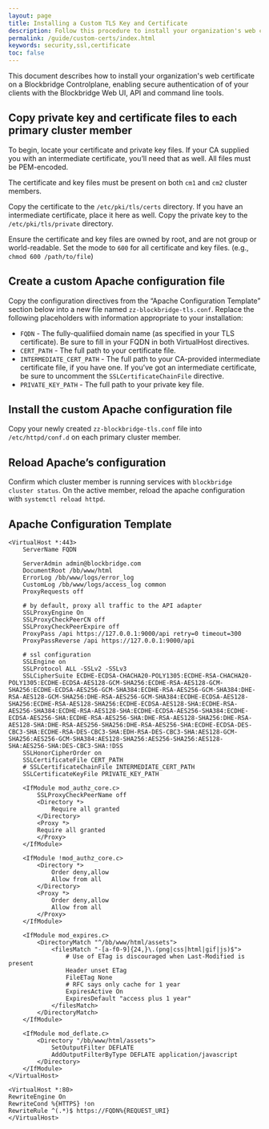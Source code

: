 ```yaml
---
layout: page
title: Installing a Custom TLS Key and Certificate
description: Follow this procedure to install your organization's web certificate in the Blockbridge Controlplane.
permalink: /guide/custom-certs/index.html
keywords: security,ssl,certificate
toc: false
---
```


This document describes how to install your organization's web certificate on a
Blockbridge Controlplane, enabling secure authentication of of your clients
with the Blockbridge Web UI, API and command line tools.

Copy private key and certificate files to each primary cluster member
---------------------------------------------------------------------

To begin, locate your certificate and private key files. If your CA supplied you
with an intermediate certificate, you’ll need that as well. All files must be
PEM-encoded.

The certificate and key files must be present on both `cm1` and `cm2` cluster
members.

Copy the certificate to the `/etc/pki/tls/certs` directory. If you have an
intermediate certificate, place it here as well. Copy the private key to the
`/etc/pki/tls/private` directory.

Ensure the certificate and key files are owned by root, and are not group or
world-readable. Set the mode to `600` for all certificate and key files.
(e.g., `chmod 600 /path/to/file`)

Create a custom Apache configuration file
-----------------------------------------

Copy the configuration directives from the “Apache Configuration Template”
section below into a new file named `zz-blockbridge-tls.conf`. Replace the
following placeholders with information appropriate to your installation:

* `FQDN` - The fully-qualifiied domain name (as specified in your TLS
  certificate). Be sure to fill in your FQDN in both VirtualHost directives.
* `CERT_PATH` - The full path to your certificate file.
* `INTERMEDIATE_CERT_PATH` - The full path to your CA-provided intermediate
  certificate file, if you have one. If you’ve got an intermediate certificate,
  be sure to uncomment the `SSLCertificateChainFile` directive.
* `PRIVATE_KEY_PATH` - The full path to your private key file.

Install the custom Apache configuration file
--------------------------------------------

Copy your newly created `zz-blockbridge-tls.conf` file into
`/etc/httpd/conf.d` on each primary cluster member.

Reload Apache’s configuration
-----------------------------

Confirm which cluster member is running services with `blockbridge cluster
status`. On the active member, reload the apache configuration with `systemctl
reload httpd`.

  
Apache Configuration Template
-----------------------------

```
<VirtualHost *:443>
    ServerName FQDN

    ServerAdmin admin@blockbridge.com
    DocumentRoot /bb/www/html
    ErrorLog /bb/www/logs/error_log
    CustomLog /bb/www/logs/access_log common
    ProxyRequests off

    # by default, proxy all traffic to the API adapter
    SSLProxyEngine On
    SSLProxyCheckPeerCN off
    SSLProxyCheckPeerExpire off
    ProxyPass /api https://127.0.0.1:9000/api retry=0 timeout=300
    ProxyPassReverse /api https://127.0.0.1:9000/api

    # ssl configuration
    SSLEngine on
    SSLProtocol ALL -SSLv2 -SSLv3
    SSLCipherSuite ECDHE-ECDSA-CHACHA20-POLY1305:ECDHE-RSA-CHACHA20-POLY1305:ECDHE-ECDSA-AES128-GCM-SHA256:ECDHE-RSA-AES128-GCM-SHA256:ECDHE-ECDSA-AES256-GCM-SHA384:ECDHE-RSA-AES256-GCM-SHA384:DHE-RSA-AES128-GCM-SHA256:DHE-RSA-AES256-GCM-SHA384:ECDHE-ECDSA-AES128-SHA256:ECDHE-RSA-AES128-SHA256:ECDHE-ECDSA-AES128-SHA:ECDHE-RSA-AES256-SHA384:ECDHE-RSA-AES128-SHA:ECDHE-ECDSA-AES256-SHA384:ECDHE-ECDSA-AES256-SHA:ECDHE-RSA-AES256-SHA:DHE-RSA-AES128-SHA256:DHE-RSA-AES128-SHA:DHE-RSA-AES256-SHA256:DHE-RSA-AES256-SHA:ECDHE-ECDSA-DES-CBC3-SHA:ECDHE-RSA-DES-CBC3-SHA:EDH-RSA-DES-CBC3-SHA:AES128-GCM-SHA256:AES256-GCM-SHA384:AES128-SHA256:AES256-SHA256:AES128-SHA:AES256-SHA:DES-CBC3-SHA:!DSS
    SSLHonorCipherOrder on
    SSLCertificateFile CERT_PATH
    # SSLCertificateChainFile INTERMEDIATE_CERT_PATH
    SSLCertificateKeyFile PRIVATE_KEY_PATH

    <IfModule mod_authz_core.c>
        SSLProxyCheckPeerName off
        <Directory *>
            Require all granted
        </Directory>
        <Proxy *>
        Require all granted
        </Proxy>
    </IfModule>

    <IfModule !mod_authz_core.c>
        <Directory *>
            Order deny,allow
            Allow from all
        </Directory>
        <Proxy *>
            Order deny,allow
            Allow from all
        </Proxy>
    </IfModule>

    <IfModule mod_expires.c>
        <DirectoryMatch "^/bb/www/html/assets">
            <filesMatch "-[a-f0-9]{24,}\.(png|css|html|gif|js)$">
                # Use of ETag is discouraged when Last-Modified is present
                Header unset ETag
                FileETag None
                # RFC says only cache for 1 year
                ExpiresActive On
                ExpiresDefault "access plus 1 year"
            </filesMatch>
        </DirectoryMatch>
    </IfModule>

    <IfModule mod_deflate.c>
        <Directory "/bb/www/html/assets">
            SetOutputFilter DEFLATE
            AddOutputFilterByType DEFLATE application/javascript
        </Directory>
    </IfModule>
</VirtualHost>

<VirtualHost *:80>
RewriteEngine On
RewriteCond %{HTTPS} !on
RewriteRule ^(.*)$ https://FQDN%{REQUEST_URI}
</VirtualHost>
```
